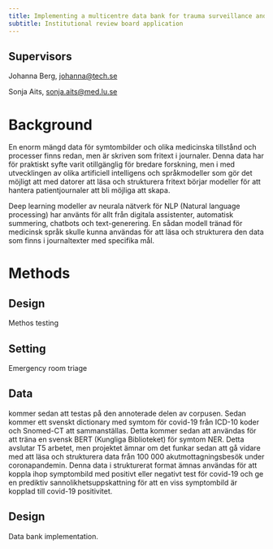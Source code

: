 ```yaml
---
title: Implementing a multicentre data bank for trauma surveillance and research
subtitle: Institutional review board application
---
```


## Supervisors

Johanna Berg, johanna@tech.se

Sonja Aits, sonja.aits@med.lu.se


# Background

En enorm mängd data för symtombilder och olika medicinska tillstånd och processer finns redan, men är skriven som fritext i journaler. Denna data har för praktiskt syfte varit otillgänglig för bredare forskning, men i med utvecklingen av olika artificiell intelligens och språkmodeller som gör det möjligt att med datorer att läsa och strukturera fritext börjar modeller för att hantera patientjournaler att bli möjliga att skapa.

Deep learning modeller av neurala nätverk för NLP (Natural language processing) har använts för allt från digitala assistenter, automatisk summering, chatbots och text-generering. En sådan modell tränad för medicinsk språk skulle kunna användas för att läsa och strukturera den data som finns i journaltexter med specifika mål.

# Methods

## Design

Methos testing

## Setting

Emergency room triage

## Data
kommer sedan att testas på den annoterade delen av corpusen. Sedan kommer ett svenskt dictionary med symtom för covid-19 från ICD-10 koder och Snomed-CT att sammanställas. Detta kommer sedan att användas för att träna en svensk BERT (Kungliga Biblioteket) för symtom NER. Detta avslutar T5 arbetet, men projektet ämnar om det funkar sedan att gå vidare med att läsa och strukturera data från 100 000 akutmottagningsbesök under coronapandemin. Denna data i strukturerat format ämnas användas för att koppla ihop symptombild med positivt eller negativt test för covid-19 och ge en prediktiv sannolikhetsuppskattning för att en viss symptombild är kopplad till covid-19 positivitet.

## Design
Data bank implementation.